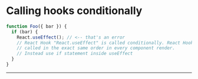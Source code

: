 # Calling hooks conditionally

```javascript
function Foo({ bar }) {
  if (bar) {
    React.useEffect(); // <-- that's an error
    // React Hook "React.useEffect" is called conditionally. React Hooks must be
    // called in the exact same order in every component render.
    // Instead use if statement inside useEffect
  }
}
```

---
